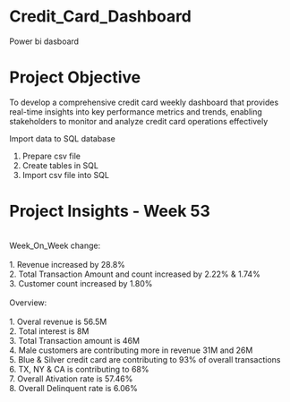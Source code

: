 # Credit_Card_Dashboard
Power bi dasboard
# Project Objective
To develop a comprehensive credit card weekly dashboard that provides real-time insights into key performance metrics and trends, enabling stakeholders to monitor and analyze credit card operations effectively

Import data to SQL database
1. Prepare csv file
2. Create tables in SQL
3. Import csv file into SQL

# Project Insights - Week 53
<br>
Week_On_Week change:
<br>
<br>
1. Revenue increased by 28.8%
 <br>
2. Total Transaction Amount and count increased by 2.22% & 1.74%
 <br>
3. Customer count increased by 1.80%
 <br>
 <br>
Overview:
<br>
<br>
1. Overal revenue is 56.5M
 <br>
2. Total interest is 8M
 <br>
3. Total Transaction amount is 46M
 <br>
4. Male customers are contributing more in revenue 31M and 26M
 <br>
5. Blue & Silver credit card are contributing to 93% of overall transactions
 <br>
6. TX, NY & CA is contributing to 68%
 <br>
7. Overall Ativation rate is 57.46%
 <br>
8. Overall Delinquent rate is 6.06%
